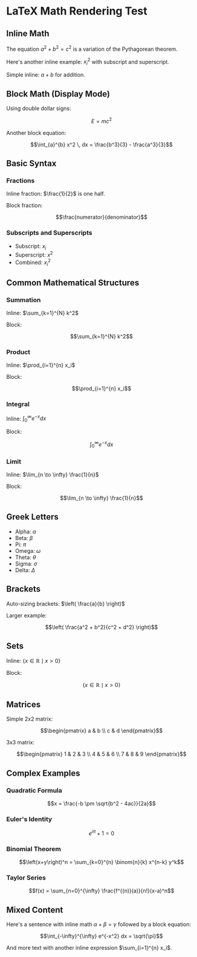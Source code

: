 # LaTeX Math Rendering Test

## Inline Math

The equation $a^{2}+b^{2}=c^{2}$ is a variation of the Pythagorean theorem.

Here's another inline example: $x_{i}^{2}$ with subscript and superscript.

Simple inline: $a+b$ for addition.

## Block Math (Display Mode)

Using double dollar signs:

$$E = mc^2$$

Another block equation:

$$\int_{a}^{b} x^2 \, dx = \frac{b^3}{3} - \frac{a^3}{3}$$

## Basic Syntax

### Fractions

Inline fraction: $\frac{1}{2}$ is one half.

Block fraction:

$$\frac{numerator}{denominator}$$

### Subscripts and Superscripts

- Subscript: $x_i$
- Superscript: $x^2$
- Combined: $x_{i}^{2}$

## Common Mathematical Structures

### Summation

Inline: $\sum_{k=1}^{N} k^2$

Block:

$$\sum_{k=1}^{N} k^2$$

### Product

Inline: $\prod_{i=1}^{n} x_i$

Block:

$$\prod_{i=1}^{n} x_i$$

### Integral

Inline: $\int_{0}^{\infty} e^{-x} dx$

Block:

$$\int_{0}^{\infty} e^{-x} dx$$

### Limit

Inline: $\lim_{n \to \infty} \frac{1}{n}$

Block:

$$\lim_{n \to \infty} \frac{1}{n}$$

## Greek Letters

- Alpha: $\alpha$
- Beta: $\beta$
- Pi: $\pi$
- Omega: $\omega$
- Theta: $\theta$
- Sigma: $\sigma$
- Delta: $\Delta$

## Brackets

Auto-sizing brackets: $\left( \frac{a}{b} \right)$

Larger example:

$$\left( \frac{a^2 + b^2}{c^2 + d^2} \right)$$

## Sets

Inline: $\left\{ x \in \mathbb{R} \mid x > 0 \right\}$

Block:

$$\left\{ x \in \mathbb{R} \mid x > 0 \right\}$$

## Matrices

Simple 2x2 matrix:

$$\begin{pmatrix} a & b \\ c & d \end{pmatrix}$$

3x3 matrix:

$$\begin{pmatrix}
1 & 2 & 3 \\
4 & 5 & 6 \\
7 & 8 & 9
\end{pmatrix}$$

## Complex Examples

### Quadratic Formula

$$x = \frac{-b \pm \sqrt{b^2 - 4ac}}{2a}$$

### Euler's Identity

$$e^{i\pi} + 1 = 0$$

### Binomial Theorem

$$\left(x+y\right)^n = \sum_{k=0}^{n} \binom{n}{k} x^{n-k} y^k$$

### Taylor Series

$$f(x) = \sum_{n=0}^{\infty} \frac{f^{(n)}(a)}{n!}(x-a)^n$$

## Mixed Content

Here's a sentence with inline math $\alpha + \beta = \gamma$ followed by a block equation:

$$\int_{-\infty}^{\infty} e^{-x^2} dx = \sqrt{\pi}$$

And more text with another inline expression $\sum_{i=1}^{n} x_i$.

